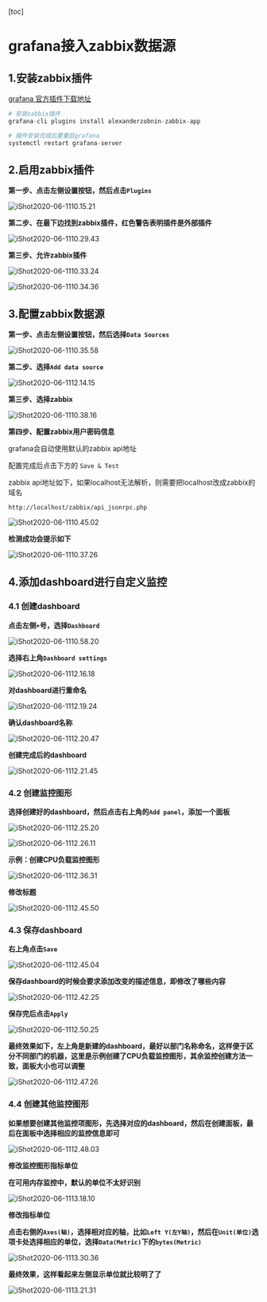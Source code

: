 [toc]

# grafana接入zabbix数据源

## 1.安装zabbix插件

[grafana 官方插件下载地址](https://grafana.com/grafana/plugins?utm_source=grafana_plugin_list&orderBy=weight&direction=asc)

```python
# 安装zabbix插件
grafana-cli plugins install alexanderzobnin-zabbix-app

# 插件安装完成后要重启grafana
systemctl restart grafana-server
```



## 2.启用zabbix插件

**第一步、点击左侧设置按钮，然后点击`Plugins`**

![iShot2020-06-1110.15.21](https://raw.githubusercontent.com/pptfz/picgo-images/master/img/iShot2020-06-1110.29.43.png)





**第二步、在最下边找到zabbix插件，红色警告表明插件是外部插件**

![iShot2020-06-1110.29.43](https://raw.githubusercontent.com/pptfz/picgo-images/master/img/iShot2020-06-1110.31.49.png)



**第三步、允许zabbix插件**

![iShot2020-06-1110.33.24](https://raw.githubusercontent.com/pptfz/picgo-images/master/img/iShot2020-06-1110.33.24.png)

![iShot2020-06-1110.34.36](https://raw.githubusercontent.com/pptfz/picgo-images/master/img/iShot2020-06-1110.34.36.png)



## 3.配置zabbix数据源

**第一步、点击左侧设置按钮，然后选择`Data Sources`**

![iShot2020-06-1110.35.58](https://raw.githubusercontent.com/pptfz/picgo-images/master/img/iShot2020-06-1110.35.58.png)



**第二步、选择`Add data source`**

![iShot2020-06-1112.14.15](https://raw.githubusercontent.com/pptfz/picgo-images/master/img/iShot2020-06-1110.37.26.png)





**第三步、选择zabbix**

![iShot2020-06-1110.38.16](https://raw.githubusercontent.com/pptfz/picgo-images/master/img/iShot2020-06-1110.38.16.png)



**第四步、配置zabbix用户密码信息**

grafana会自动使用默认的zabbix api地址

配置完成后点击下方的 `Save & Test`



zabbix api地址如下，如果localhost无法解析，则需要把localhost改成zabbix的域名

`http://localhost/zabbix/api_jsonrpc.php`

![iShot2020-06-1110.45.02](https://raw.githubusercontent.com/pptfz/picgo-images/master/img/iShot2020-06-1110.45.02.png)



**检测成功会提示如下**

![iShot2020-06-1110.37.26](https://raw.githubusercontent.com/pptfz/picgo-images/master/img/iShot2020-06-1110.58.20.png)





## 4.添加dashboard进行自定义监控

### 4.1 创建dashboard

**点击左侧`+`号，选择`Dashboard`**

![iShot2020-06-1110.58.20](https://raw.githubusercontent.com/pptfz/picgo-images/master/img/iShot2020-06-1112.14.15.png)



**选择右上角`Dashboard settings`**

![iShot2020-06-1112.16.18](https://raw.githubusercontent.com/pptfz/picgo-images/master/img/iShot2020-06-1112.16.18.png)



**对dashboard进行重命名**

![iShot2020-06-1112.19.24](https://raw.githubusercontent.com/pptfz/picgo-images/master/img/iShot2020-06-1112.19.24.png)

**确认dashboard名称**

![iShot2020-06-1112.20.47](https://raw.githubusercontent.com/pptfz/picgo-images/master/img/iShot2020-06-1112.20.47.png)



**创建完成后的dashboard**

![iShot2020-06-1112.21.45](https://raw.githubusercontent.com/pptfz/picgo-images/master/img/iShot2020-06-1112.21.45.png)





### 4.2 创建监控图形

**选择创建好的dashboard，然后点击右上角的`Add panel`，添加一个面板**

![iShot2020-06-1112.25.20](https://raw.githubusercontent.com/pptfz/picgo-images/master/img/iShot2020-06-1112.25.20.png)



![iShot2020-06-1112.26.11](https://raw.githubusercontent.com/pptfz/picgo-images/master/img/iShot2020-06-1112.26.11-1849599.png)



**示例：创建CPU负载监控图形**

![iShot2020-06-1112.36.31](https://raw.githubusercontent.com/pptfz/picgo-images/master/img/iShot2020-06-1112.36.31.png)



**修改标题**

![iShot2020-06-1112.45.50](https://raw.githubusercontent.com/pptfz/picgo-images/master/img/iShot2020-06-1112.42.25.png)





### 4.3 保存dashboard

**右上角点击`Save`**

![iShot2020-06-1112.45.04](https://raw.githubusercontent.com/pptfz/picgo-images/master/img/iShot2020-06-1112.45.04.png)



**保存dashboard的时候会要求添加改变的描述信息，即修改了哪些内容**

![iShot2020-06-1112.42.25](https://raw.githubusercontent.com/pptfz/picgo-images/master/img/iShot2020-06-1112.45.50.png)



**保存完后点击`Apply`**

![iShot2020-06-1112.50.25](https://raw.githubusercontent.com/pptfz/picgo-images/master/img/iShot2020-06-1112.47.26.png)





**最终效果如下，左上角是新建的dashboard，最好以部门名称命名，这样便于区分不同部门的机器，这里是示例创建了CPU负载监控图形，其余监控创建方法一致，面板大小也可以调整**

![iShot2020-06-1112.47.26](https://raw.githubusercontent.com/pptfz/picgo-images/master/img/iShot2020-06-1112.48.03.png)







### 4.4 创建其他监控图形

**如果想要创建其他监控项图形，先选择对应的dashboard，然后在创建面板，最后在面板中选择相应的监控信息即可**

![iShot2020-06-1112.48.03](https://raw.githubusercontent.com/pptfz/picgo-images/master/img/iShot2020-06-1112.50.25.png)



**修改监控图形指标单位**

**在可用内存监控中，默认的单位不太好识别**

![iShot2020-06-1113.18.10](https://raw.githubusercontent.com/pptfz/picgo-images/master/img/iShot2020-06-1113.18.10.png)



**修改指标单位**

**点击右侧的`Axes(轴)`，选择相对应的轴，比如`Left Y(左Y轴)`，然后在`Unit(单位)`选项卡处选择相应的单位，选择`Data(Metric)`下的`bytes(Metric)`**

![iShot2020-06-1113.30.36](https://raw.githubusercontent.com/pptfz/picgo-images/master/img/iShot2020-06-1113.21.31.png)



**最终效果，这样看起来左侧显示单位就比较明了了**

![iShot2020-06-1113.21.31](https://raw.githubusercontent.com/pptfz/picgo-images/master/img/iShot2020-06-1113.30.36.png)

